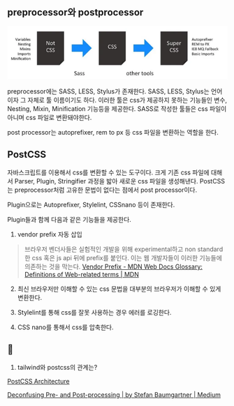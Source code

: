 ## preprocessor와 postprocessor

![alt text](FE-WEB/html+css+browser/preprocessor-postprocessor/image-1.png)

preprocessor에는 SASS, LESS, Stylus가 존재한다. SASS, LESS, Stylus는 언어이자 그 자체로 툴 이름이기도 하다. 이러한 툴은 css가 제공하지 못하는 기능들인 변수, Nesting, Mixin, Minification 기능등을 제공한다. SASS로 작성한 툴들은 css 파일이 아니며 css 파일로 변환돼야한다.

post processor는 autoprefixer, rem to px 등 css 파일을 변환하는 역할을 한다.

## PostCSS

자바스크립트를 이용해서 css를 변환할 수 있는 도구이다. 크게 기존 css 파일에 대해서 Parser, Plugin, Stringifier 과정을 밟아 새로운 css 파일을 생성해낸다. PostCSS는 preprocessor처럼 고유한 문법이 없다는 점에서 post processor이다.

Plugin으로는 Autoprefixer, Stylelint, CSSnano 등이 존재한다.

Plugin들과 함께 다음과 같은 기능들을 제공한다.

1. vendor prefix 자동 삽입

> 브라우저 벤더사들은 실험적인 개발을 위해 experimental하고 non standard한 css 혹은 js api 뒤에 prefix를 붙인다. 이는 웹 개발자들이 이러한 기능들에 의존하는 것을 막는다. [Vendor Prefix - MDN Web Docs Glossary: Definitions of Web-related terms | MDN](https://developer.mozilla.org/en-US/docs/Glossary/Vendor_Prefix)

2. 최신 브라우저만 이해할 수 있는 css 문법을 대부분의 브라우저가 이해할 수 있게 변환한다.

3. Stylelint를 통해 css를 잘못 사용하는 경우 에러를 로깅한다.

4. CSS nano를 통해서 css를 압축한다.

## 🤔

1. tailwind와 postcss의 관계는?

[PostCSS Architecture](https://postcss.org/docs/postcss-architecture#core-structures)

[Deconfusing Pre- and Post-processing | by Stefan Baumgartner | Medium](https://medium.com/@ddprrt/deconfusing-pre-and-post-processing-d68e3bd078a3)
